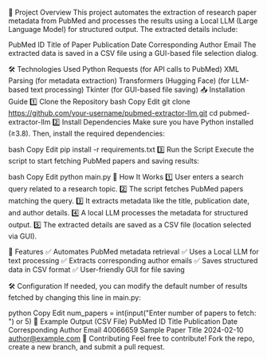📌 Project Overview
This project automates the extraction of research paper metadata from PubMed and processes the results using a Local LLM (Large Language Model) for structured output. The extracted details include:

PubMed ID
Title of Paper
Publication Date
Corresponding Author Email
The extracted data is saved in a CSV file using a GUI-based file selection dialog.

🛠️ Technologies Used
Python
Requests (for API calls to PubMed)
XML Parsing (for metadata extraction)
Transformers (Hugging Face) (for LLM-based text processing)
Tkinter (for GUI-based file saving)
📥 Installation Guide
1️⃣ Clone the Repository
bash
Copy
Edit
git clone https://github.com/your-username/pubmed-extractor-llm.git
cd pubmed-extractor-llm
2️⃣ Install Dependencies
Make sure you have Python installed (≥3.8). Then, install the required dependencies:

bash
Copy
Edit
pip install -r requirements.txt
3️⃣ Run the Script
Execute the script to start fetching PubMed papers and saving results:

bash
Copy
Edit
python main.py
📝 How It Works
1️⃣ User enters a search query related to a research topic.
2️⃣ The script fetches PubMed papers matching the query.
3️⃣ It extracts metadata like the title, publication date, and author details.
4️⃣ A local LLM processes the metadata for structured output.
5️⃣ The extracted details are saved as a CSV file (location selected via GUI).

📌 Features
✅ Automates PubMed metadata retrieval
✅ Uses a Local LLM for text processing
✅ Extracts corresponding author emails
✅ Saves structured data in CSV format
✅ User-friendly GUI for file saving

🛠️ Configuration
If needed, you can modify the default number of results fetched by changing this line in main.py:

python
Copy
Edit
num_papers = int(input("Enter number of papers to fetch: ") or 5)
📜 Example Output (CSV File)
PubMed ID	Title	Publication Date	Corresponding Author Email
40066659	Sample Paper Title	2024-02-10	author@example.com
📩 Contributing
Feel free to contribute! Fork the repo, create a new branch, and submit a pull request.

